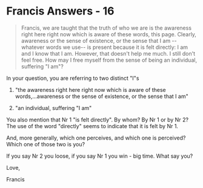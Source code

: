 # Francis Answers - 16

>Francis, we are taught that the truth of who we are is the awareness right here right now which is aware of these words, this page. Clearly, awareness or the sense of existence, or the sense that I am -- whatever words we use-- is present because it is felt directly: I am and I know that I am. However, that doesn't help me much. I still don't feel free. How may I free myself from the sense of being an individual, suffering "I am"?

In your question, you are referring to two distinct "I"s

1. "the awareness right here right now which is aware of these words,...awareness or the sense of existence, or the sense that I am"

2. "an individual, suffering "I am"

You also mention that Nr 1 "is felt directly". By whom? By Nr 1 or by Nr 2? The use of the word "directly" seems to indicate that it is felt by Nr 1.

And, more generally, which one perceives, and which one is perceived? Which one of those two is you?

If you say Nr 2 you loose, if you say Nr 1 you win - big time. What say you?

Love,

Francis

